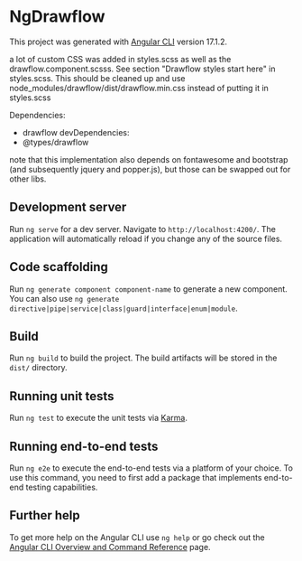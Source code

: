 # NgDrawflow

This project was generated with [Angular CLI](https://github.com/angular/angular-cli) version 17.1.2.

a lot of custom CSS was added in styles.scss as well as the drawflow.component.scsss. See section "Drawflow styles start here" in styles.scss. This should be cleaned up and use node_modules/drawflow/dist/drawflow.min.css instead of putting it in styles.scss

Dependencies:
- drawflow
devDependencies:
- @types/drawflow

note that this implementation also depends on fontawesome and bootstrap (and subsequently jquery and popper.js), but those can be swapped out for other libs.

## Development server

Run `ng serve` for a dev server. Navigate to `http://localhost:4200/`. The application will automatically reload if you change any of the source files.

## Code scaffolding

Run `ng generate component component-name` to generate a new component. You can also use `ng generate directive|pipe|service|class|guard|interface|enum|module`.

## Build

Run `ng build` to build the project. The build artifacts will be stored in the `dist/` directory.

## Running unit tests

Run `ng test` to execute the unit tests via [Karma](https://karma-runner.github.io).

## Running end-to-end tests

Run `ng e2e` to execute the end-to-end tests via a platform of your choice. To use this command, you need to first add a package that implements end-to-end testing capabilities.

## Further help

To get more help on the Angular CLI use `ng help` or go check out the [Angular CLI Overview and Command Reference](https://angular.io/cli) page.
